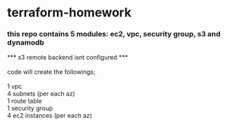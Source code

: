 # terraform-homework

### this repo contains 5 modules: ec2, vpc, security group, s3 and dynamodb
*** s3 remote backend isnt configured *** </br>
</br>
code will create the followings; </br>
</br>
1 vpc </br>
4 subnets (per each az)</br>
1 route table </br>
1 security group </br>
4 ec2 instances (per each az) </br>



